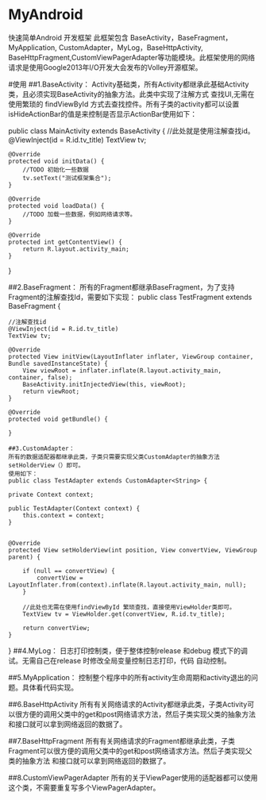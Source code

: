 # MyAndroid
快速简单Android 开发框架
此框架包含 BaseActivity，BaseFragment，MyApplication, CustomAdapter，MyLog，BaseHttpActivity, BaseHttpFragment,CustomViewPagerAdapter等功能模块。此框架使用的网络请求是使用Google2013年I/O开发大会发布的Volley开源框架。

#使用
##1.BaseActivity：
Activity基础类，所有Activity都继承此基础Activity类，且必须实现BaseActivity的抽象方法。此类中实现了注解方式
查找UI,无需在使用繁琐的 findViewById 方式去查找控件。所有子类的activity都可以设置isHideActionBar的值是来控制是否显示ActionBar使用如下：

public class MainActivity extends BaseActivity {
    //此处就是使用注解查找id。
    @ViewInject(id = R.id.tv_title)
    TextView tv;


    @Override
    protected void initData() {
        //TODO 初始化一些数据
        tv.setText("测试框架集合");
    }

    @Override
    protected void loadData() {
        //TODO 加载一些数据，例如网络请求等。
    }

    @Override
    protected int getContentView() {
        return R.layout.activity_main;
    }
}


##2.BaseFragment：
所有的Fragment都继承BaseFragment，为了支持Fragment的注解查找Id，需要如下实现：
public class TestFragment extends BaseFragment {

    //注解查找id
    @ViewInject(id = R.id.tv_title)
    TextView tv;

    @Override
    protected View initView(LayoutInflater inflater, ViewGroup container, Bundle savedInstanceState) {
        View viewRoot = inflater.inflate(R.layout.activity_main, container, false);
        BaseActivity.initInjectedView(this, viewRoot);
        return viewRoot;
    }

    @Override
    protected void getBundle() {

    }
    
    ##3.CustomAdapter：
    所有的数据适配器都继承此类，子类只需要实现父类CustomAdapter的抽象方法setHolderView（）即可。
    使用如下：
    public class TestAdapter extends CustomAdapter<String> {

    private Context context;

    public TestAdapter(Context context) {
        this.context = context;
    }


    @Override
    protected View setHolderView(int position, View convertView, ViewGroup parent) {

        if (null == convertView) {
            convertView = LayoutInflater.from(context).inflate(R.layout.activity_main, null);
        }

        //此处也无需在使用findViewById 繁琐查找，直接使用ViewHolder类即可。
        TextView tv = ViewHolder.get(convertView, R.id.tv_title);

        return convertView;
    }
}
##4.MyLog：
日志打印控制类，便于整体控制release 和debug 模式下的调试。无需自己在release 时修改全局变量控制日志打印，代码
自动控制。

##5.MyApplication：
控制整个程序中的所有activity生命周期和activity退出的问题。具体看代码实现。

##6.BaseHttpActivity
所有有关网络请求的Activity都继承此类，子类Activity可以很方便的调用父类中的get和post网络请求方法，然后子类实现父类的抽象方法
和接口就可以拿到网络返回的数据了。

##7.BaseHttpFragment
所有有关网络请求的Fragment都继承此类，子类Fragment可以很方便的调用父类中的get和post网络请求方法。然后子类实现父类的抽象方法
和接口就可以拿到网络返回的数据了。

##8.CustomViewPagerAdapter 
所有的关于ViewPager使用的适配器都可以使用这个类，不需要重复写多个ViewPagerAdapter。




